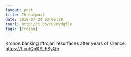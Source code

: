 ```yaml
---
layout: post
title: Threatpost
date: 2018-07-24 02:00:20
tourl: http://t.co/rD9Wvdqf3e
tags: [Trojan]
---
```

Kronos banking #trojan resurfaces after years of silence: https://t.co/QnKSLFSyQh